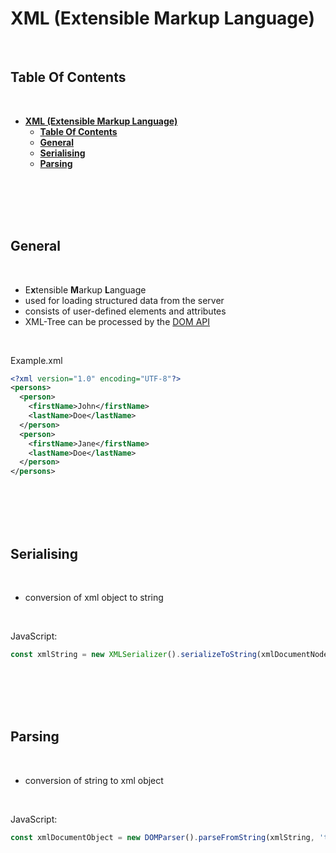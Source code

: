 # **XML (Extensible Markup Language)**

<br>

## **Table Of Contents**
<br>

- [**XML (Extensible Markup Language)**](#xml-extensible-markup-language)
  - [**Table Of Contents**](#table-of-contents)
  - [**General**](#general)
  - [**Serialising**](#serialising)
  - [**Parsing**](#parsing)

<br>
<br>
<br>
<br>

## **General**
<br>

* E**x**tensible **M**arkup **L**anguage
* used for loading structured data from the server
* consists of user-defined elements and attributes
* XML-Tree can be processed by the [DOM API](../../WebDevelopment/WebAPI/document_object_model_api.md)

<br>

Example.xml
```xml
<?xml version="1.0" encoding="UTF-8"?>
<persons>
  <person>
    <firstName>John</firstName>
    <lastName>Doe</lastName>
  </person>
  <person>
    <firstName>Jane</firstName>
    <lastName>Doe</lastName>
  </person>
</persons>
```

<br>
<br>
<br>
<br>

## **Serialising**
<br>

* conversion of xml object to string

<br>

JavaScript:
```javascript
const xmlString = new XMLSerializer().serializeToString(xmlDocumentNode);
```

<br>
<br>
<br>
<br>

## **Parsing**
<br>

* conversion of string to xml object

<br>

JavaScript:
```javascript
const xmlDocumentObject = new DOMParser().parseFromString(xmlString, 'text/xml');
```